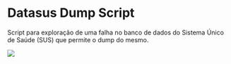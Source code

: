 <h1>Datasus Dump Script</h1>
<p>
Script para exploração de uma falha no banco de dados do Sistema Único de Saúde (SUS) que permite o dump do mesmo.
<p>
<p><img src="https://i.imgur.com/cf8E78V.png"></p>
